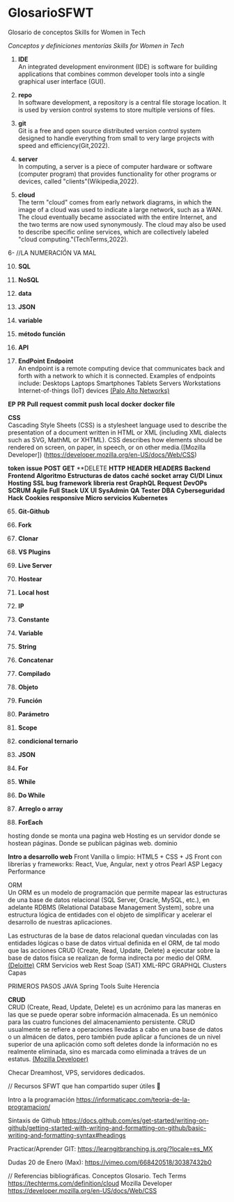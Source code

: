 # GlosarioSFWT
Glosario de conceptos Skills for Women in Tech

*Conceptos y definiciones mentorías Skills for Women in Tech*


1. **IDE**<br/>An integrated development environment (IDE) is software for building applications that combines common developer tools into a single graphical user interface (GUI).

2. **repo**<br/>In software development, a repository is a central file storage location. It is used by version control systems to store multiple versions of files.

3. **git**<br/>Git is a free and open source distributed version control system designed to handle everything from small to very large projects with speed and efficiency(Git,2022). 

4. **server**<br/>In computing, a server is a piece of computer hardware or software (computer program) that provides functionality for other programs or devices, called "clients"(Wikipedia,2022).

5. **cloud**<br/>The term "cloud" comes from early network diagrams, in which the image of a cloud was used to indicate a large network, such as a WAN. The cloud eventually became associated with the entire Internet, and the two terms are now used synonymously. The cloud may also be used to describe specific online services, which are collectively labeled "cloud computing."(TechTerms,2022).

6- //LA NUMERACIÓN VA MAL

10. **SQL**
11. **NoSQL**
12. **data**
13. **JSON**
14. **variable**
15. **método función**
16. **API**


15. **EndPoint**
**Endpoint** </br> An endpoint is a remote computing device that communicates back and forth with a network to which it is connected. Examples of endpoints include:
Desktops
Laptops
Smartphones
Tablets
Servers
Workstations
Internet-of-things (IoT) devices 
[(Palo Alto Networks)](https://www.paloaltonetworks.com/cyberpedia/what-is-an-endpoint#:~:text=An%20endpoint%20is%20a%20remote,Smartphones)

**EP**
**PR**
**Pull**
**request**
**commit**
**push**
**local**
**docker**
**docker file**

**CSS** <br/> Cascading Style Sheets (CSS) is a stylesheet language used to describe the presentation of a document written in HTML or XML (including XML dialects such as SVG, MathML or XHTML). CSS describes how elements should be rendered on screen, on paper, in speech, or on other media.([Mozilla Developer]) (https://developer.mozilla.org/en-US/docs/Web/CSS)

**token**
**issue**
**POST**
**GET**
**DELETE
**HTTP**
**HEADER**
**HEADERS**
**Backend**
**Frontend**
**Algoritmo**
**Estructuras de datos**
**caché**
**socket**
**array**
**CI/DI**
**Linux**
**Hosting**
**SSL**
**bug**
**framework**
**libreria**
**rest**
**GraphQL**
**Request**
**DevOPs**
**SCRUM**
**Agile**
**Full Stack**
**UX**
**UI**
**SysAdmin**
**QA**
**Tester**
**DBA**
**Cyberseguridad**
**Hack**
**Cookies**
**responsive**
**Micro servicios**
**Kubernetes**

65. **Git-Github**
66. **Fork**
67. **Clonar**


67. **VS Plugins**
68. **Live Server**
69. **Hostear**
70. **Local host**
71. **IP**


72. **Constante**
73. **Variable**
74. **String**
75. **Concatenar**
76. **Compilado**
77. **Objeto**
78. **Función**
79. **Parámetro**


80. **Scope**


81. **condicional ternario**
82. **JSON**
83. **For** 
84. **While**
85. **Do While**


86. **Arreglo o array**
87. **ForEach**


hosting donde se monta una pagina web
Hosting es un servidor donde se hostean páginas. Donde se publican páginas web.
dominio


**Intro a desarrollo web**
Front Vanilla o limpio: HTML5 + CSS + JS
Front con librerías y frameworks: React, Vue, Angular, next y otros
Pearl
ASP
Legacy
Performance

ORM </br>
Un ORM es un modelo de programación que permite mapear las estructuras de una base de datos relacional (SQL Server, Oracle, MySQL, etc.), en adelante RDBMS (Relational Database Management System), sobre una estructura lógica de entidades con el objeto de simplificar y acelerar el desarrollo de nuestras aplicaciones.

Las estructuras de la base de datos relacional quedan vinculadas con las entidades lógicas o base de datos virtual definida en el ORM, de tal modo que las acciones CRUD (Create, Read, Update, Delete) a ejecutar sobre la base de datos física se realizan de forma indirecta por medio del ORM. [(Deloitte)](https://www2.deloitte.com/es/es/pages/technology/articles/que-es-orm.html)
CRM
Servicios web
Rest
Soap (SAT)
XML-RPC
GRAPHQL
Clusters
Capas

PRIMEROS PASOS JAVA 
Spring Tools Suite
Herencia

**CRUD** </br>
CRUD (Create, Read, Update, Delete) es un acrónimo para las maneras en las que se puede operar sobre información almacenada. Es un nemónico para las cuatro funciones del almacenamiento persistente. CRUD usualmente se refiere a operaciones llevadas a cabo en una base de datos o un almácen de datos, pero también pude aplicar a funciones de un nivel superior de una aplicación como soft deletes donde la información no es realmente eliminada, sino es marcada como eliminada a tráves de un estatus. [(Mozilla Developer)](https://developer.mozilla.org/es/docs/Glossary/CRUD)




Checar Dreamhost, VPS, servidores dedicados.

// Recursos SFWT que han compartido super útiles 💜

Intro a la programación
https://informaticapc.com/teoria-de-la-programacion/

Síntaxis de Github
https://docs.github.com/es/get-started/writing-on-github/getting-started-with-writing-and-formatting-on-github/basic-writing-and-formatting-syntax#headings

Practicar/Aprender GIT:
https://learngitbranching.js.org/?locale=es_MX

Dudas 20 de Enero (Max):
https://vimeo.com/668420518/30387432b0

// Referencias bibliográficas. Conceptos Glosario.
Tech Terms
https://techterms.com/definition/cloud
Mozilla Developer
https://developer.mozilla.org/en-US/docs/Web/CSS

